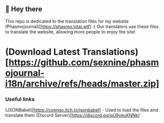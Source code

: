 ## 👋 Hey there

This repo is dedicated to the translation files for my website (Phasmojournal)[https://phasmo.lotai.wtf] :)
Our translators use these files to translate the website, allowing more people to enjoy the site!

# (Download Latest Translations)[https://github.com/sexnine/phasmojournal-i18n/archive/refs/heads/master.zip]

### Useful links
(JSONBabel)[https://comigo.itch.io/jsonbabel] - Used to load the files and translate them
(Discord Server)[https://discord.gg/qU9ykuKNNk]